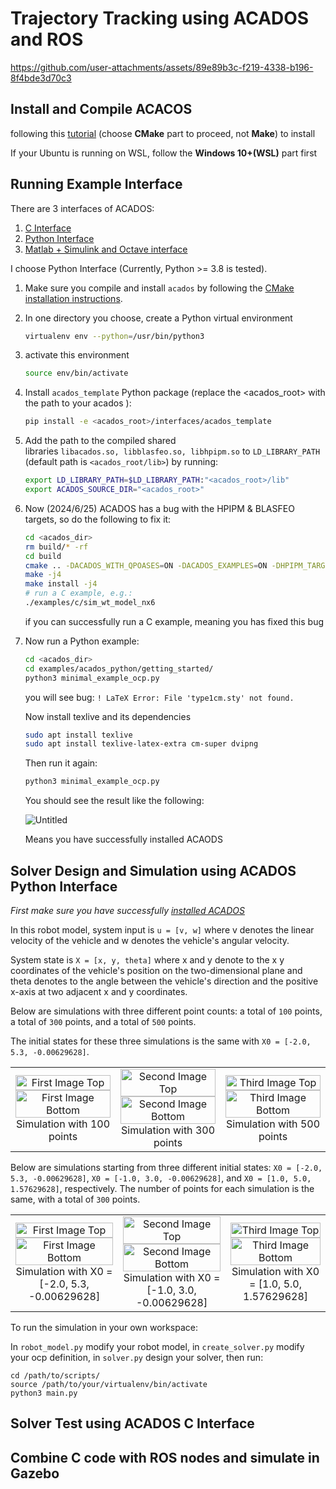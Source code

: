 # Trajectory Tracking using ACADOS and ROS

https://github.com/user-attachments/assets/89e89b3c-f219-4338-b196-8f4bde3d70c3


## Install and Compile ACACOS

following this [tutorial](https://docs.acados.org/installation/index.html) (choose **CMake** part to proceed, not **Make**) to install

If your Ubuntu is running on WSL, follow the **Windows 10+(WSL)** part first

## Running Example Interface

There are 3 interfaces of ACADOS:

1. [C Interface](https://docs.acados.org/c_interface/index.html)
2. [Python Interface](https://docs.acados.org/python_interface/index.html)
3. [Matlab + Simulink and Octave interface](https://docs.acados.org/matlab_octave_interface/index.html)

I choose Python Interface (Currently, Python >= 3.8 is tested).

1. Make sure you compile and install `acados` by following the [CMake installation instructions](https://docs.acados.org/installation/index.html).
2. In one directory you choose, create a Python virtual environment
    
    ```bash
    virtualenv env --python=/usr/bin/python3
    ```
    
3. activate this environment
    
    ```bash
    source env/bin/activate
    ```
    
4. Install `acados_template` Python package (replace the <acados_root> with the path to your acados ):
    
    ```bash
    pip install -e <acados_root>/interfaces/acados_template
    ```
    
5. Add the path to the compiled shared libraries `libacados.so, libblasfeo.so, libhpipm.so` to `LD_LIBRARY_PATH` (default path is `<acados_root/lib>`) by running:
    
    ```bash
    export LD_LIBRARY_PATH=$LD_LIBRARY_PATH:"<acados_root>/lib"
    export ACADOS_SOURCE_DIR="<acados_root>"
    ```
    
6. Now (2024/6/25) ACADOS has a bug with the HPIPM & BLASFEO targets, so do the following to fix it:
    
    ```bash
    cd <acados_dir>
    rm build/* -rf
    cd build
    cmake .. -DACADOS_WITH_QPOASES=ON -DACADOS_EXAMPLES=ON -DHPIPM_TARGET=GENERIC -DBLASFEO_TARGET=GENERIC
    make -j4
    make install -j4
    # run a C example, e.g.:
    ./examples/c/sim_wt_model_nx6
    ```
    
    if you can successfully run a C example, meaning you has fixed this bug
    
7. Now run a Python example:
    
    ```bash
    cd <acados_dir>
    cd examples/acados_python/getting_started/
    python3 minimal_example_ocp.py
    ```
    
    you will see bug: `! LaTeX Error: File 'type1cm.sty' not found.`
    
    Now install texlive and its dependencies

   ```bash
   sudo apt install texlive
   sudo apt install texlive-latex-extra cm-super dvipng
   ```
    
    Then run it again:
    
    ```bash
    python3 minimal_example_ocp.py
    ```
    
    You should see the result like the following:
    
    ![Untitled](https://github.com/wisc-arclab/JACKAL_UGV/blob/ACADOS_NMPC_ROS/image.png)
    
    Means you have successfully installed ACAODS

## Solver Design and Simulation using ACADOS Python Interface
*First make sure you have successfully [installed ACADOS](https://github.com/wisc-arclab/JACKAL_UGV/blob/ACADOS_NMPC_ROS/README.md#install-acados)*

In this robot model, system input is `u = [v, w]` where v denotes the linear velocity of the vehicle and w denotes the vehicle's angular velocity. 

System state is `X = [x, y, theta]` where x and y denote to the x y coordinates of the vehicle's position on the two-dimensional plane and theta denotes to the angle between the vehicle's direction and the positive x-axis at two adjacent x and y coordinates.

Below are simulations with three different point counts: a total of `100` points, a total of `300` points, and a total of `500` points. 

The initial states for these three simulations is the same with `X0 = [-2.0, 5.3, -0.00629628]`.

<table>
  <tr>
    <td align="center">
      <img src="https://github.com/wisc-arclab/JACKAL_UGV/blob/ACADOS_NMPC_ROS/sim_100_plot.png" alt="First Image Top" width="100%" />
      <br><img src="https://github.com/wisc-arclab/JACKAL_UGV/blob/ACADOS_NMPC_ROS/sim_100_points.png" alt="First Image Bottom" width="100%" />
      <br>Simulation with 100 points
    </td>
    <td align="center">
      <img src="https://github.com/wisc-arclab/JACKAL_UGV/blob/ACADOS_NMPC_ROS/sim_300_plot.png" alt="Second Image Top" width="100%" />
      <br><img src="https://github.com/wisc-arclab/JACKAL_UGV/blob/ACADOS_NMPC_ROS/sim_300_points.png" alt="Second Image Bottom" width="100%" />
      <br>Simulation with 300 points
    </td>
    <td align="center">
      <img src="https://github.com/wisc-arclab/JACKAL_UGV/blob/ACADOS_NMPC_ROS/sim_500_plot.png" alt="Third Image Top" width="100%" />
      <br><img src="https://github.com/wisc-arclab/JACKAL_UGV/blob/ACADOS_NMPC_ROS/sim_500_points.png" alt="Third Image Bottom" width="100%" />
      <br>Simulation with 500 points
    </td>
  </tr>
</table>

Below are simulations starting from three different initial states: `X0 = [-2.0, 5.3, -0.00629628]`, `X0 = [-1.0, 3.0, -0.00629628]`, and `X0 = [1.0, 5.0, 1.57629628]`, respectively. The number of points for each simulation is the same, with a total of `300` points.

<table>
  <tr>
    <td align="center">
      <img src="https://github.com/wisc-arclab/JACKAL_UGV/blob/ACADOS_NMPC_ROS/sim_300_plot.png" alt="First Image Top" width="100%" />
      <br><img src="https://github.com/wisc-arclab/JACKAL_UGV/blob/ACADOS_NMPC_ROS/sim_300_points.png" alt="First Image Bottom" width="100%" />
      <br>Simulation with X0 = [-2.0, 5.3, -0.00629628]
    </td>
    <td align="center">
      <img src="https://github.com/wisc-arclab/JACKAL_UGV/blob/ACADOS_NMPC_ROS/sim_300_plot_2.png" alt="Second Image Top" width="100%" />
      <br><img src="https://github.com/wisc-arclab/JACKAL_UGV/blob/ACADOS_NMPC_ROS/sim_300_points_2.png" alt="Second Image Bottom" width="100%" />
      <br>Simulation with X0 = [-1.0, 3.0, -0.00629628]
    </td>
    <td align="center">
      <img src="https://github.com/wisc-arclab/JACKAL_UGV/blob/ACADOS_NMPC_ROS/sim_300_plot_3.png" alt="Third Image Top" width="100%" />
      <br><img src="https://github.com/wisc-arclab/JACKAL_UGV/blob/ACADOS_NMPC_ROS/sim_300_points_3.png" alt="Third Image Bottom" width="100%" />
      <br>Simulation with X0 = [1.0, 5.0, 1.57629628]
    </td>
  </tr>
</table>

To run the simulation in your own workspace:

In `robot_model.py` modify your robot model, in `create_solver.py` modify your ocp definition, in `solver.py` design your solver, then run:
```
cd /path/to/scripts/
source /path/to/your/virtualenv/bin/activate
python3 main.py
```


## Solver Test using ACADOS C Interface

## Combine C code with ROS nodes and simulate in Gazebo
